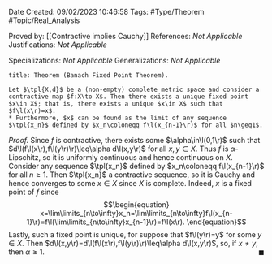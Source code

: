 <div class="topSpace"></div>

Date Created: 09/02/2023 10:46:58
Tags: #Type/Theorem #Topic/Real_Analysis

Proved by: [[Contractive implies Cauchy]]
References: <i>Not Applicable</i>
Justifications: <i>Not Applicable</i>

Specializations: <i>Not Applicable</i>
Generalizations: <i>Not Applicable</i>

``` ad-Theorem
title: Theorem (Banach Fixed Point Theorem).

Let $\tpl{X,d}$ be a (non-empty) complete metric space and consider a contractive map $f:X\to X$. Then there exists a unique fixed point $x\in X$; that is, there exists a unique $x\in X$ such that $f\l(x\r)=x$.
* Furthermore, $x$ can be found as the limit of any sequence $\tpl{x_n}$ defined by $x_n\coloneqq f\l(x_{n-1}\r)$ for all $n\geq1$.

```

<i>Proof.</i> Since $f$ is contractive, there exists some $\alpha\in\l(0,1\r)$ such that $d\l(f\l(x\r),f\l(y\r)\r)\leq\alpha d\l(x,y\r)$ for all $x,y\in X$. Thus $f$ is $\alpha$-Lipschitz, so it is uniformly continuous and hence continuous on $X$. Consider any sequence $\tpl{x_n}$ defined by $x_n\coloneqq f\l(x_{n-1}\r)$ for all $n\geq1$. Then $\tpl{x_n}$ a contractive sequence, so it is Cauchy and hence converges to some $x\in X$ since $X$ is complete. Indeed, $x$ is a fixed point of $f$ since
$$\begin{equation}
    x=\lim\limits_{n\to\infty}x_n=\lim\limits_{n\to\infty}f\l(x_{n-1}\r)=f\l(\lim\limits_{n\to\infty}x_{n-1}\r)=f\l(x\r).
\end{equation}$$
Lastly, such a fixed point is unique, for suppose that $f\l(y\r)=y$ for some $y\in X$. Then $d\l(x,y\r)=d\l(f\l(x\r),f\l(y\r)\r)\leq\alpha d\l(x,y\r)$, so, if $x\neq y$, then $\alpha\geq1$.<span style="float:right;">$\blacksquare$</span>
